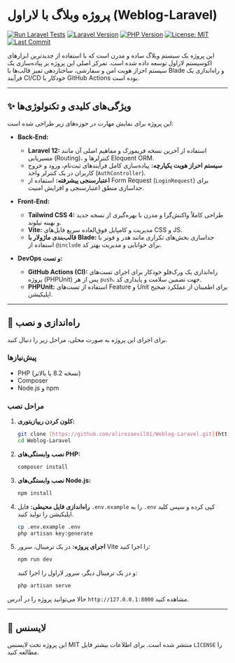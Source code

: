 # پروژه وبلاگ با لاراول (Weblog-Laravel)

[![Run Laravel Tests](https://github.com/alirezaevil81/Weblog-Laravel/actions/workflows/laravel.yml/badge.svg)](https://github.com/alirezaevil81/Weblog-Laravel/actions/workflows/laravel.yml)
[![Laravel Version](https://img.shields.io/badge/Laravel-v12.x-FF2D20.svg)](https://laravel.com)
[![PHP Version](https://img.shields.io/badge/PHP-%3E%3D8.2-8892BF.svg)](https://www.php.net)
[![License: MIT](https://img.shields.io/badge/License-MIT-yellow.svg)](https://github.com/alirezaevil81/Weblog-Laravel/blob/main/LICENSE)
[![Last Commit](https://img.shields.io/github/last-commit/alirezaevil81/Weblog-Laravel)](https://github.com/alirezaevil81/Weblog-Laravel/commits/main)

این پروژه یک سیستم وبلاگ ساده و مدرن است که با استفاده از جدیدترین ابزارهای اکوسیستم لاراول توسعه داده شده است. تمرکز اصلی این پروژه بر پیاده‌سازی یک سیستم احراز هویت امن و سفارشی، ساختاردهی تمیز قالب‌ها با Blade و راه‌اندازی یک فرآیند CI/CD خودکار با GitHub Actions بوده است.

---

## ✨ ویژگی‌های کلیدی و تکنولوژی‌ها

این پروژه برای نمایش مهارت در حوزه‌های زیر طراحی شده است:

- **Back-End:**
    - **Laravel 12:** استفاده از آخرین نسخه فریمورک و مفاهیم اصلی آن مانند مسیریابی (Routing)، کنترلرها و Eloquent ORM.
    - **سیستم احراز هویت یکپارچه:** پیاده‌سازی کامل فرآیندهای ثبت‌نام، ورود و خروج کاربران در یک کنترلر واحد (`AuthController`).
    - **اعتبارسنجی پیشرفته:** استفاده از Form Request (`LoginRequest`) برای جداسازی منطق اعتبارسنجی و افزایش امنیت.

- **Front-End:**
    - **Tailwind CSS 4:** طراحی کاملاً واکنش‌گرا و مدرن با بهره‌گیری از نسخه جدید و بهینه تیلوند.
    - **Vite:** مدیریت و کامپایل فوق‌العاده سریع فایل‌های CSS و JS.
    - **قالب‌بندی ماژولار با Blade:** جداسازی بخش‌های تکراری مانند هدر و فوتر با استفاده از `@include` برای خوانایی و مدیریت بهتر کد.

- **DevOps و تست:**
    - **GitHub Actions (CI):** راه‌اندازی یک ورک‌فلو خودکار برای اجرای تست‌های پروژه (PHPUnit) پس از هر `push`، جهت تضمین سلامت و پایداری کد.
    - **PHPUnit:** استفاده از تست‌های Feature و Unit برای اطمینان از عملکرد صحیح اپلیکیشن.

---

## 🚀 راه‌اندازی و نصب

برای اجرای این پروژه به صورت محلی، مراحل زیر را دنبال کنید.

### پیش‌نیازها

- PHP (نسخه 8.2 یا بالاتر)
- Composer
- Node.js و npm

### مراحل نصب

1.  **کلون کردن ریپازیتوری:**
    ```bash
    git clone [https://github.com/alirezaevil81/Weblog-Laravel.git](https://github.com/alirezaevil81/Weblog-Laravel.git)
    cd Weblog-Laravel
    ```

2.  **نصب وابستگی‌های PHP:**
    ```bash
    composer install
    ```

3.  **نصب وابستگی‌های Node.js:**
    ```bash
    npm install
    ```

4.  **راه‌اندازی فایل محیطی:**
    فایل `.env.example` را به `.env` کپی کرده و سپس کلید اپلیکیشن را تولید کنید.
    ```bash
    cp .env.example .env
    php artisan key:generate
    ```

5.  **اجرای پروژه:**
    در یک ترمینال، سرور Vite را اجرا کنید:
    ```bash
    npm run dev
    ```
    و در یک ترمینال دیگر، سرور لاراول را اجرا کنید:
    ```bash
    php artisan serve
    ```

حالا می‌توانید پروژه را در آدرس `http://127.0.0.1:8000` مشاهده کنید.

---

## 📄 لایسنس

این پروژه تحت لایسنس MIT منتشر شده است. برای اطلاعات بیشتر فایل `LICENSE` را مطالعه کنید.
